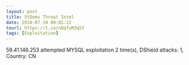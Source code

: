 ```yaml
---
layout: post
title: StDoms Threat Intel
date: 2018-07-10 00:01:21
tourl: https://t.co/nQqfuM3qSf
tags: [Exploitation]
---
```

59.41.146.253 attempted MYSQL exploitation 2 time(s), DShield attacks: 1, Country: CN